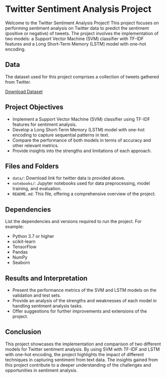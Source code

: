 # Twitter Sentiment Analysis Project

Welcome to the Twitter Sentiment Analysis Project! This project focuses on performing sentiment analysis on Twitter data to predict the sentiment (positive or negative) of tweets. The project involves the implementation of two models: a Support Vector Machine (SVM) classifier with TF-IDF features and a Long Short-Term Memory (LSTM) model with one-hot encoding.

## Data
The dataset used for this project comprises a collection of tweets gathered from Twitter.

[Download Dataset](https://drive.google.com/file/d/134VAkSQ5ndngSo1i7FPARTxXG8adkImj/view?usp=sharing)


## Project Objectives
- Implement a Support Vector Machine (SVM) classifier using TF-IDF features for sentiment analysis.
- Develop a Long Short-Term Memory (LSTM) model with one-hot encoding to capture sequential patterns in text.
- Compare the performance of both models in terms of accuracy and other relevant metrics.
- Provide insights into the strengths and limitations of each approach.

## Files and Folders
- `data/`: Download link for twitter data is provided above.
- `notebooks/`: Jupyter notebooks used for data preprocessing, model training, and evaluation.
- `README.md`: This file, offering a comprehensive overview of the project.


## Dependencies
List the dependencies and versions required to run the project. For example:
- Python 3.7 or higher
- scikit-learn
- TensorFlow
- Pandas
- NumPy
- Seaborn

## Results and Interpretation
- Present the performance metrics of the SVM and LSTM models on the validation and test sets.
- Provide an analysis of the strengths and weaknesses of each model in handling sentiment analysis tasks.
- Offer suggestions for further improvements and extensions of the project.

## Conclusion
This project showcases the implementation and comparison of two different models for Twitter sentiment analysis. By using SVM with TF-IDF and LSTM with one-hot encoding, the project highlights the impact of different techniques in capturing sentiment from text data. The insights gained from this project contribute to a deeper understanding of the challenges and opportunities in sentiment analysis.
